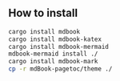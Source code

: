 ## How to install

```bash
cargo install mdbook
cargo install mdbook-katex
cargo install mdbook-mermaid
mdbook-mermaid install ./
cargo install mdbook-mark
cp -r mdBook-pagetoc/theme ./
```